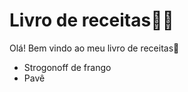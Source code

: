 # Livro de receitas:man_cook:



Olá! Bem vindo ao meu livro de receitas:wave:

- Strogonoff de frango
- Pavê
